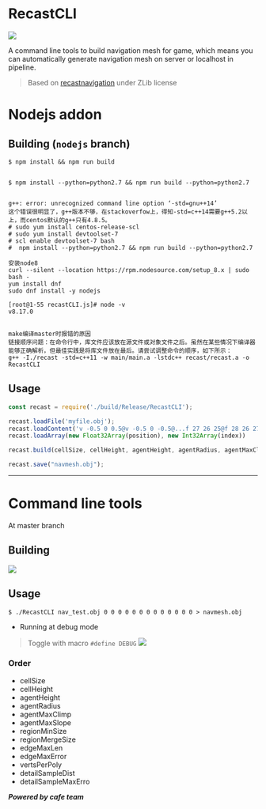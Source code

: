 # RecastCLI
![](https://user-images.githubusercontent.com/7625588/36931426-d560d6aa-1eef-11e8-96a2-14812f7994a3.png)

A command line tools to build navigation mesh for game, which means you can automatically generate navigation mesh on server or localhost in pipeline.

> Based on [recastnavigation](https://github.com/recastnavigation/recastnavigation) under ZLib license

# Nodejs addon

## Building (`nodejs` branch)

```shell
$ npm install && npm run build


$ npm install --python=python2.7 && npm run build --python=python2.7


g++: error: unrecognized command line option ‘-std=gnu++14’
这个错误很明显了，g++版本不够，在stackoverfow上，得知-std=c++14需要g++5.2以上，而centos默认的g++只有4.8.5。
# sudo yum install centos-release-scl
# sudo yum install devtoolset-7
# scl enable devtoolset-7 bash
#  npm install --python=python2.7 && npm run build --python=python2.7

安装node8
curl --silent --location https://rpm.nodesource.com/setup_8.x | sudo bash -
yum install dnf
sudo dnf install -y nodejs

[root@1-55 recastCLI.js]# node -v
v8.17.0


make编译master时报错的原因
链接顺序问题：在命令行中，库文件应该放在源文件或对象文件之后。虽然在某些情况下编译器能够正确解析，但最佳实践是将库文件放在最后。请尝试调整命令的顺序，如下所示：
g++ -I./recast -std=c++11 -w main/main.a -lstdc++ recast/recast.a -o RecastCLI

```

## Usage

```js
const recast = require('./build/Release/RecastCLI');

recast.loadFile('myfile.obj');
recast.loadContent('v -0.5 0 0.5@v -0.5 0 -0.5@...f 27 26 25@f 28 26 27@');
recast.loadArray(new Float32Array(position), new Int32Array(index))

recast.build(cellSize, cellHeight, agentHeight, agentRadius, agentMaxClimp, agentMaxSlope); // return string

recast.save("navmesh.obj");
```

----
# Command line tools

At master branch

## Building

![](https://user-images.githubusercontent.com/7625588/36931376-1824eb9e-1eef-11e8-84f6-02b93cfce723.png)

## Usage

```shell
$ ./RecastCLI nav_test.obj 0 0 0 0 0 0 0 0 0 0 0 0 0 > navmesh.obj
```
 - Running at debug mode
 > Toggle with macro `#define DEBUG`
![](https://user-images.githubusercontent.com/7625588/37192900-ac44b93c-23a2-11e8-8487-92699f0ecb3c.png)

### Order

 - cellSize
 - cellHeight
 - agentHeight
 - agentRadius
 - agentMaxClimp
 - agentMaxSlope
 - regionMinSize
 - regionMergeSize
 - edgeMaxLen
 - edgeMaxError
 - vertsPerPoly
 - detailSampleDist
 - detailSampleMaxErro


***Powered by cafe team***





